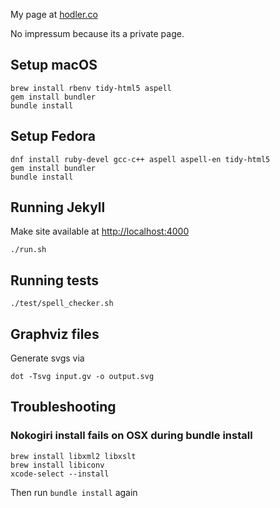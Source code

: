 My page at
[hodler.co](http://hodler.co)

No impressum because its a private page.

## Setup macOS

    brew install rbenv tidy-html5 aspell
    gem install bundler
    bundle install

## Setup Fedora

    dnf install ruby-devel gcc-c++ aspell aspell-en tidy-html5
    gem install bundler
    bundle install

## Running Jekyll
Make site available at [http://localhost:4000](http://localhost:4000)

    ./run.sh

## Running tests

    ./test/spell_checker.sh

## Graphviz files

Generate svgs via

    dot -Tsvg input.gv -o output.svg

## Troubleshooting
### Nokogiri install fails on OSX during bundle install

    brew install libxml2 libxslt
    brew install libiconv
    xcode-select --install

Then run `bundle install` again
